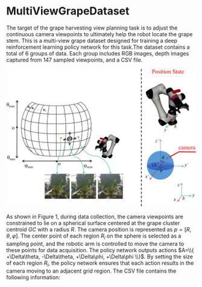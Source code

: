 # MultiViewGrapeDataset
The target of the grape harvesting view planning task is to adjust the continuous camera viewpoints to ultimately help the robot locate the grape stem. 
This is a multi-view grape dataset designed for training a deep reinforcement learning policy network for this task.The dataset contains a total of 6 
groups of data. Each group includes RGB images, depth images captured from 147 sampled viewpoints, and a CSV file. 

![项目Logo](image/Fig1.png)

As shown in Figure 1, during data collection, the camera viewpoints are constrained to lie on a spherical surface centered at the grape cluster centroid 
$GC$ with a radius $R$. The camera position is represented as $p = [R, θ, φ]$. The center point of each region $R_{i}$ on the sphere is selected as a sampling 
point, and the robotic arm is controlled to move the camera to these points for data acquisition. The policy network outputs actions $A=\\{ +\Delta\theta, -\Delta\theta, +\Delta\phi, +\Delta\phi \\}$. 
By setting the size of each region $R_{i}$, the policy network ensures that each action results in the camera moving to an adjacent grid region.
The CSV file contains the following information:

